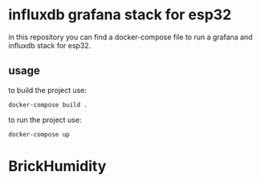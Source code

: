 # influxdb grafana stack for esp32

in this repository you can find a docker-compose file to run a grafana and influxdb stack for esp32.

## usage

to build the project use: 

    docker-compose build .

to run the project use:

    docker-compose up 

# BrickHumidity
